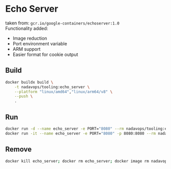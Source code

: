 # Echo Server
taken from: `gcr.io/google-containers/echoserver:1.0` \
Functionality added:
* Image reduction
* Port environment variable
* ARM support
* Easier format for cookie output

## Build
```bash
docker buildx build \
    -t nadavops/tooling:echo_server \
    --platform "linux/amd64","linux/arm64/v8" \
    --push \
    .
```

## Run
```bash
docker run -d --name echo_server -e PORT="8080" --rm nadavops/tooling:echo_server
docker run -it --name echo_server -e PORT="8080" -p 8080:8080 --rm nadavops/tooling:echo_server
```

## Remove
```bash
docker kill echo_server; docker rm echo_server; docker image rm nadavops/tooling:echo_server
```